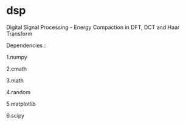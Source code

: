 # dsp
Digital Signal Processing - Energy Compaction in DFT, DCT and Haar Transform

Dependencies :

1.numpy

2.cmath

3.math

4.random

5.matplotlib

6.scipy
